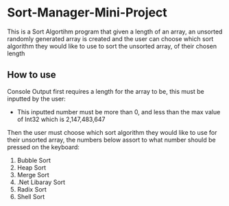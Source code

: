 # Sort-Manager-Mini-Project
This is a Sort Algortihm program that given a length of an array, an unsorted randomly generated array is created and the user can choose which sort algorithm they would like to use to sort the unsorted array, of their chosen length

## How to use

Console Output first requires a length for the array to be, this must be inputted by the user:
- This inputted number must be more than 0, and less than the max value of Int32 which is 2,147,483,647

Then the user must choose which sort algorithm they would like to use for their unsorted array, the numbers below assort to what number should be pressed on the keyboard:
1. Bubble Sort
2. Heap Sort
3. Merge Sort
4. .Net Libaray Sort
5. Radix Sort
6. Shell Sort

